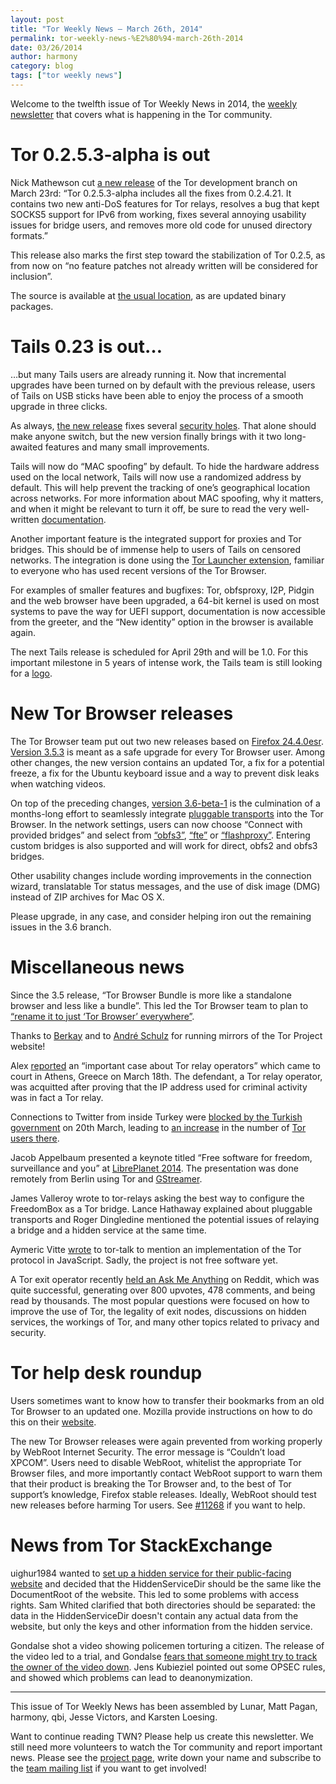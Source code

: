 ```yaml
---
layout: post
title: "Tor Weekly News — March 26th, 2014"
permalink: tor-weekly-news-%E2%80%94-march-26th-2014
date: 03/26/2014
author: harmony
category: blog
tags: ["tor weekly news"]
---
```


Welcome to the twelfth issue of Tor Weekly News in 2014, the [weekly newsletter](https://lists.torproject.org/cgi-bin/mailman/listinfo/tor-news) that covers what is happening in the Tor community.

# Tor 0.2.5.3-alpha is out

Nick Mathewson cut [a new release](https://lists.torproject.org/pipermail/tor-talk/2014-March/032448.html) of the Tor development branch on March 23rd: “Tor 0.2.5.3-alpha includes all the fixes from 0.2.4.21. It contains two new anti-DoS features for Tor relays, resolves a bug that kept SOCKS5 support for IPv6 from working, fixes several annoying usability issues for bridge users, and removes more old code for unused directory formats.”

This release also marks the first step toward the stabilization of Tor 0.2.5, as from now on “no feature patches not already written will be considered for inclusion”.

The source is available at [the usual location](https://www.torproject.org/dist/), as are updated binary packages.

# Tails 0.23 is out…

…but many Tails users are already running it. Now that incremental upgrades have been turned on by default with the previous release, users of Tails on USB sticks have been able to enjoy the process of a smooth upgrade in three clicks.

As always, [the new release](https://tails.boum.org/news/version_0.23/) fixes several [security holes](https://tails.boum.org/security/Numerous_security_holes_in_0.22.1/). That alone should make anyone switch, but the new version finally brings with it two long-awaited features and many small improvements.

Tails will now do “MAC spoofing” by default. To hide the hardware address used on the local network, Tails will now use a randomized address by default. This will help prevent the tracking of one’s geographical location across networks. For more information about MAC spoofing, why it matters, and when it might be relevant to turn it off, be sure to read the very well-written [documentation](https://tails.boum.org/doc/first_steps/startup_options/mac_spoofing/).

Another important feature is the integrated support for proxies and Tor bridges. This should be of immense help to users of Tails on censored networks. The integration is done using the [Tor Launcher extension](https://gitweb.torproject.org/tor-launcher.git), familiar to everyone who has used recent versions of the Tor Browser.

For examples of smaller features and bugfixes: Tor, obfsproxy, I2P, Pidgin and the web browser have been upgraded, a 64-bit kernel is used on most systems to pave the way for UEFI support, documentation is now accessible from the greeter, and the “New identity” option in the browser is available again.

The next Tails release is scheduled for April 29th and will be 1.0. For this important milestone in 5 years of intense work, the Tails team is still looking for a [logo](https://tails.boum.org/news/logo_contest/).

# New Tor Browser releases

The Tor Browser team put out two new releases based on [Firefox 24.4.0esr](https://www.mozilla.org/security/known-vulnerabilities/firefoxESR.html#firefox24.4). [Version 3.5.3](https://blog.torproject.org/blog/tor-browser-353-released) is meant as a safe upgrade for every Tor Browser user. Among other changes, the new version contains an updated Tor, a fix for a potential freeze, a fix for the Ubuntu keyboard issue and a way to prevent disk leaks when watching videos.

On top of the preceding changes, [version 3.6-beta-1](https://blog.torproject.org/blog/tor-browser-36-beta-1-released) is the culmination of a months-long effort to seamlessly integrate [pluggable transports](https://www.torproject.org/docs/pluggable-transports.html) into the Tor Browser. In the network settings, users can now choose “Connect with provided bridges” and select from [“obfs3”](https://gitweb.torproject.org/pluggable-transports/obfsproxy.git/blob/refs/heads/master:/doc/obfs3/obfs3-protocol-spec.txt), [“fte”](https://fteproxy.org/) or [“flashproxy”](https://crypto.stanford.edu/flashproxy/). Entering custom bridges is also supported and will work for direct, obfs2 and obfs3 bridges.

Other usability changes include wording improvements in the connection wizard, translatable Tor status messages, and the use of disk image (DMG) instead of ZIP archives for Mac OS X.

Please upgrade, in any case, and consider helping iron out the remaining issues in the 3.6 branch.

# Miscellaneous news

Since the 3.5 release, “Tor Browser Bundle is more like a standalone browser and less like a bundle”. This led the Tor Browser team to plan to [“rename it to just ‘Tor Browser’ everywhere”](https://bugs.torproject.org/11193).

Thanks to [Berkay](https://lists.torproject.org/pipermail/tor-mirrors/2014-March/000491.html) and to [André Schulz](https://lists.torproject.org/pipermail/tor-mirrors/2014-March/000492.html) for running mirrors of the Tor Project website!

Alex [reported](https://lists.torproject.org/pipermail/tor-talk/2014-March/032441.html) an “important case about Tor relay operators” which came to court in Athens, Greece on March 18th. The defendant, a Tor relay operator, was acquitted after proving that the IP address used for criminal activity was in fact a Tor relay.

Connections to Twitter from inside Turkey were [blocked by the Turkish government](http://arstechnica.com/tech-policy/2014/03/after-dns-change-fails-turkish-government-steps-up-twitter-censorship/) on 20th March, leading to [an increase](https://metrics.torproject.org/users.html?graph=userstats-relay-country&start=2014-01-01&end=2014-03-26&country=tr&events=off#userstats-relay-country) in the number of [Tor users there](http://www.bbc.com/news/technology-26714214).

Jacob Appelbaum presented a keynote titled “Free software for freedom, surveillance and you” at [LibrePlanet 2014](http://libreplanet.org/2014/program/sessions.html). The presentation was done remotely from Berlin using Tor and [GStreamer](https://github.com/ioerror/freenote).

James Valleroy wrote to tor-relays asking the best way to configure the FreedomBox as a Tor bridge. Lance Hathaway explained about pluggable transports and Roger Dingledine mentioned the potential issues of relaying a bridge and a hidden service at the same time.

Aymeric Vitte [wrote](https://lists.torproject.org/pipermail/tor-talk/2014-March/032432.html) to tor-talk to mention an implementation of the Tor protocol in JavaScript. Sadly, the project is not free software yet.

A Tor exit operator recently [held an Ask Me Anything](https://pay.reddit.com/r/IAmA/comments/20243q/iaman_operator_of_eight_tor_relays_including_two) on Reddit, which was quite successful, generating over 800 upvotes, 478 comments, and being read by thousands. The most popular questions were focused on how to improve the use of Tor, the legality of exit nodes, discussions on hidden services, the workings of Tor, and many other topics related to privacy and security.

# Tor help desk roundup

Users sometimes want to know how to transfer their bookmarks from an old Tor Browser to an updated one. Mozilla provide instructions on how to do this on their [website](http://support.mozilla.org/en-US/kb/export-firefox-bookmarks-to-backup-or-transfer).

The new Tor Browser releases were again prevented from working properly by WebRoot Internet Security. The error message is “Couldn’t load XPCOM”. Users need to disable WebRoot, whitelist the appropriate Tor Browser files, and more importantly contact WebRoot support to warn them that their product is breaking the Tor Browser and, to the best of Tor support’s knowledge, Firefox stable releases. Ideally, WebRoot should test new releases before harming Tor users. See [#11268](https://bugs.torproject.org/11268) if you want to help.

# News from Tor StackExchange

uighur1984 wanted to [set up a hidden service for their public-facing website](https://tor.stackexchange.com/q/1783/88) and decided that the HiddenServiceDir should be the same like the DocumentRoot of the website. This led to some problems with access rights. Sam Whited clarified that both directories should be separated: the data in the HiddenServiceDir doesn't contain any actual data from the website, but only the keys and other information from the hidden service.

Gondalse shot a video showing policemen torturing a citizen. The release of the video led to a trial, and Gondalse [fears that someone might try to track the owner of the video down](https://tor.stackexchange.com/q/1790/88). Jens Kubieziel pointed out some OPSEC rules, and showed which problems can lead to deanonymization.

* * *
This issue of Tor Weekly News has been assembled by Lunar, Matt Pagan, harmony, qbi, Jesse Victors, and Karsten Loesing.

Want to continue reading TWN? Please help us create this newsletter. We still need more volunteers to watch the Tor community and report important news. Please see the [project page](https://trac.torproject.org/projects/tor/wiki/TorWeeklyNews), write down your name and subscribe to the [team mailing list](https://lists.torproject.org/cgi-bin/mailman/listinfo/news-team) if you want to get involved!

